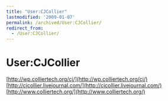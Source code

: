 ```yaml
---
title: "User:CJCollier"
lastmodified: '2009-01-07'
permalink: /archived/User:CJCollier/
redirect_from:
  - /User:CJCollier/
---
```


User:CJCollier
==============

[http://wp.colliertech.org/cj/](http://wp.colliertech.org/cj/)
[http://cjcollier.livejournal.com/](http://cjcollier.livejournal.com/)
[http://www.colliertech.org/](http://www.colliertech.org/)

